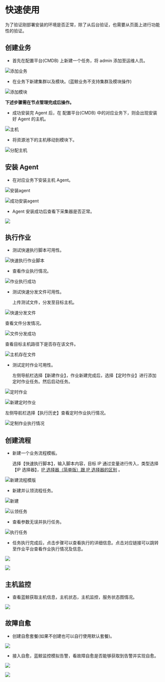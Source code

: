 # 快速使用

为了验证刚部署安装的环境是否正常，除了从后台验证，也需要从页面上进行功能性的验证。

## 创建业务

- 首先在配置平台(CMDB) 上新建一个任务，将 admin 添加至运维人员。

![添加业务](../../assets/add_business.png)

- 在业务下新建集群以及模块。(蓝鲸业务不支持集群及模块操作)

![添加模块](../../assets/add_modul.png)

**下述步骤需在节点管理完成后操作。**

- 成功安装完 Agent 后，在 配置平台(CMDB) 中的对应业务下，则会出现安装好 Agent 的主机。

![主机](../../assets/hosts.png)

- 将资源池下的主机移动到模块下。

![分配主机](../../assets/dis_host.png)

## 安装 Agent

- 在对应业务下安装主机 Agent。

![安装agent](../../assets/agent.png)

![成功安装agent](../../assets/success_agent.png)

- Agent 安装成功后查看下采集器是否正常。

![](../../assets/agent_status.png)

## 执行作业

- 测试快速执行脚本可用性。

![快速执行作业脚本](../../assets/exec_job.png)

- 查看作业执行情况。

![作业执行成功](../../assets/job_success.png)

- 测试快速分发文件可用性。

  上传测试文件，分发至目标主机。

![快速分发文件](../../assets/exec_file.png)

  查看文件分发情况。

![文件分发成功](../../assets/file_success.png)

  查看目标主机路径下是否存在该文件。

![主机存在文件](../../assets/exist_file.png)

- 测试定时作业可用性。

  左侧导航栏选择【新建作业】，作业新建完成后，选择【定时作业】进行添加定时作业任务。然后启动任务。

![定时作业](../../assets/add_script.png)

![新建定时作业](../../assets/job_Timeing.png)

  左侧导航栏选择【执行历史】查看定时作业执行情况。

![定制作业执行情况](../../assets/Timejobsuccess.png)


## 创建流程
- 新建一个业务流程模板。

    选择【快速执行脚本】，输入脚本内容，目标 IP 通过变量进行传入，类型选择【IP 选择器】，[IP 选择器（简单版）跟 IP 选择器的区别](https://github.com/Tencent/bk-sops/blob/V3.3.X/docs/features/variables_engine.md#ip%E9%80%89%E6%8B%A9%E5%99%A8%E7%AE%80%E5%8D%95%E7%89%88) 。

![新建流程模版](../../assets/add_sops.png)

- 新建并认领流程任务。

![新建](../../assets/add_sops_task.png)

![认领任务](../../assets/select_sops_task.png)

- 查看参数无误并执行任务。

![执行任务](../../assets/view_para.png)

- 任务执行完成后，点击步骤可以查看执行的详细信息。点击对应链接可以跳转至作业平台查看作业执行情况及信息。

![](../../assets/sops_task_situation.png)

![](../../assets/sops_task_situation2.png)

## 主机监控

- 查看蓝鲸获取主机信息，主机状态，主机监控，服务状态图情况。

![](../../assets/bk_monitor.png)

## 故障自愈

- 创建自愈套餐(如果不创建也可以自行使用默认套餐)。

![](../../assets/fta.png)

- 接入自愈，蓝鲸监控模拟告警，看故障自愈是否能够获取到告警并实现自愈。

![](../../assets/add_fta.png)

![](../../assets/fta_source.png)

